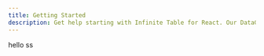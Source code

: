 ```yaml
---
title: Getting Started
description: Get help starting with Infinite Table for React. Our DataGrid component helps with sorting, filtering, row/column grouping, pivoting, aggregations ...
---
```


hello ss

<Sandpack title="xxx">

```ts file="./meet-the-code.page.tsx"

```

</Sandpack>
